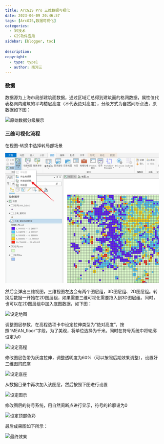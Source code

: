 ```yaml
---
title: ArcGIS Pro 三维数据可视化
date: 2023-06-09 20:46:57
tags: [ArcGIS,数据可视化]
categories: 
  - 3S技术
  - GIS软件应用
sidebar: [blogger, toc]

description: 
copyright:
  - type: type1
  - author: 南河三
---
```


### **数据**

数据源为上海市局部建筑面数据，通过区域汇总得到建筑面的格网数据，属性值代表格网内建筑的平均楼层高度（不代表绝对高度），分级方式为自然间断点法，原数据如下图：

![原始数据分级展示](https://pic.imgdb.cn/item/64cb8a271ddac507cc0aa139.png)

### **三维可视化流程**

在视图-转换中选择转局部场景

![转换为场景](https://raw.githubusercontent.com/PeaceJiang/BlogImage/main/img/202306092056752.png)

然后会弹出三维视图，三维视图左边会有两个图层组，3D图层组、2D图层组。转换后数据一开始在2D图层组，如果需要三维可视化需要拖入到3D图层组。同时，也可以在2D图层组中加入底图数据，如下图：

![设定地图](https://pic.imgdb.cn/item/64cb8a271ddac507cc0aa21f.png)

调整图层参数，在高程选项卡中设定拉伸类型为“绝对高度”，按照“MEAN_floor”字段，为了美观，将单位选择为千米。同时在符号系统中将轮廓设定为0

![设定高程](https://pic.imgdb.cn/item/64cb8a281ddac507cc0aa519.png)

修改图层色带为灰度拉伸，调整透明度为60%（可以按照后期效果调整），设置好三维图的底座

![设定底座](https://pic.imgdb.cn/item/64cb8a291ddac507cc0aa767.png)

从数据目录中再次加入该图层，然后按照下图进行设置

![设定图示](https://pic.imgdb.cn/item/64cb8a2a1ddac507cc0aa85e.png)

修改图层的符号系统，用自然间断点进行显示，符号的轮廓设为0

![设定顶部色彩](https://pic.imgdb.cn/item/64cb8a291ddac507cc0aa803.png)

最后成果图如下所示：

![最终效果](https://pic.imgdb.cn/item/64cb8a2a1ddac507cc0aa99f.png)
